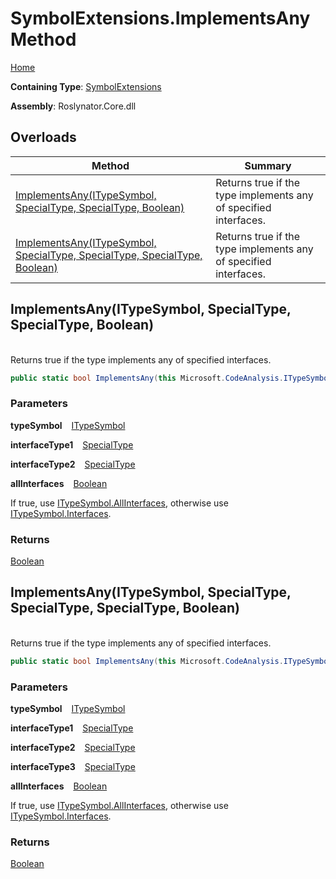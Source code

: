 # SymbolExtensions\.ImplementsAny Method

[Home](../../../README.md)

**Containing Type**: [SymbolExtensions](../README.md)

**Assembly**: Roslynator\.Core\.dll

## Overloads

| Method | Summary |
| ------ | ------- |
| [ImplementsAny(ITypeSymbol, SpecialType, SpecialType, Boolean)](#Roslynator_SymbolExtensions_ImplementsAny_Microsoft_CodeAnalysis_ITypeSymbol_Microsoft_CodeAnalysis_SpecialType_Microsoft_CodeAnalysis_SpecialType_System_Boolean_) | Returns true if the type implements any of specified interfaces\. |
| [ImplementsAny(ITypeSymbol, SpecialType, SpecialType, SpecialType, Boolean)](#Roslynator_SymbolExtensions_ImplementsAny_Microsoft_CodeAnalysis_ITypeSymbol_Microsoft_CodeAnalysis_SpecialType_Microsoft_CodeAnalysis_SpecialType_Microsoft_CodeAnalysis_SpecialType_System_Boolean_) | Returns true if the type implements any of specified interfaces\. |

## ImplementsAny\(ITypeSymbol, SpecialType, SpecialType, Boolean\) <a id="Roslynator_SymbolExtensions_ImplementsAny_Microsoft_CodeAnalysis_ITypeSymbol_Microsoft_CodeAnalysis_SpecialType_Microsoft_CodeAnalysis_SpecialType_System_Boolean_"></a>

\
Returns true if the type implements any of specified interfaces\.

```csharp
public static bool ImplementsAny(this Microsoft.CodeAnalysis.ITypeSymbol typeSymbol, Microsoft.CodeAnalysis.SpecialType interfaceType1, Microsoft.CodeAnalysis.SpecialType interfaceType2, bool allInterfaces = false)
```

### Parameters

**typeSymbol** &ensp; [ITypeSymbol](https://docs.microsoft.com/en-us/dotnet/api/microsoft.codeanalysis.itypesymbol)

**interfaceType1** &ensp; [SpecialType](https://docs.microsoft.com/en-us/dotnet/api/microsoft.codeanalysis.specialtype)

**interfaceType2** &ensp; [SpecialType](https://docs.microsoft.com/en-us/dotnet/api/microsoft.codeanalysis.specialtype)

**allInterfaces** &ensp; [Boolean](https://docs.microsoft.com/en-us/dotnet/api/system.boolean)

If true, use [ITypeSymbol.AllInterfaces](https://docs.microsoft.com/en-us/dotnet/api/microsoft.codeanalysis.itypesymbol.allinterfaces), otherwise use [ITypeSymbol.Interfaces](https://docs.microsoft.com/en-us/dotnet/api/microsoft.codeanalysis.itypesymbol.interfaces)\.

### Returns

[Boolean](https://docs.microsoft.com/en-us/dotnet/api/system.boolean)

## ImplementsAny\(ITypeSymbol, SpecialType, SpecialType, SpecialType, Boolean\) <a id="Roslynator_SymbolExtensions_ImplementsAny_Microsoft_CodeAnalysis_ITypeSymbol_Microsoft_CodeAnalysis_SpecialType_Microsoft_CodeAnalysis_SpecialType_Microsoft_CodeAnalysis_SpecialType_System_Boolean_"></a>

\
Returns true if the type implements any of specified interfaces\.

```csharp
public static bool ImplementsAny(this Microsoft.CodeAnalysis.ITypeSymbol typeSymbol, Microsoft.CodeAnalysis.SpecialType interfaceType1, Microsoft.CodeAnalysis.SpecialType interfaceType2, Microsoft.CodeAnalysis.SpecialType interfaceType3, bool allInterfaces = false)
```

### Parameters

**typeSymbol** &ensp; [ITypeSymbol](https://docs.microsoft.com/en-us/dotnet/api/microsoft.codeanalysis.itypesymbol)

**interfaceType1** &ensp; [SpecialType](https://docs.microsoft.com/en-us/dotnet/api/microsoft.codeanalysis.specialtype)

**interfaceType2** &ensp; [SpecialType](https://docs.microsoft.com/en-us/dotnet/api/microsoft.codeanalysis.specialtype)

**interfaceType3** &ensp; [SpecialType](https://docs.microsoft.com/en-us/dotnet/api/microsoft.codeanalysis.specialtype)

**allInterfaces** &ensp; [Boolean](https://docs.microsoft.com/en-us/dotnet/api/system.boolean)

If true, use [ITypeSymbol.AllInterfaces](https://docs.microsoft.com/en-us/dotnet/api/microsoft.codeanalysis.itypesymbol.allinterfaces), otherwise use [ITypeSymbol.Interfaces](https://docs.microsoft.com/en-us/dotnet/api/microsoft.codeanalysis.itypesymbol.interfaces)\.

### Returns

[Boolean](https://docs.microsoft.com/en-us/dotnet/api/system.boolean)

